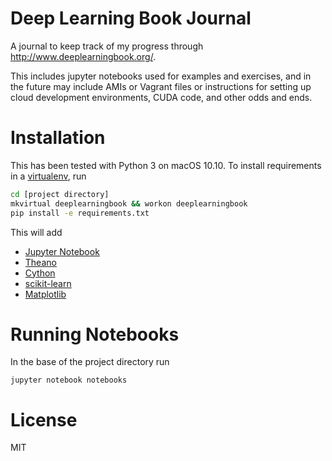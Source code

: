 # Deep Learning Book Journal
A journal to keep track of my progress through http://www.deeplearningbook.org/.

This includes jupyter notebooks used for examples and exercises, and in the future may include
AMIs or Vagrant files or instructions for setting up cloud development environments, CUDA code,
and other odds and ends.

# Installation
This has been tested with Python 3 on macOS 10.10. To install requirements in a [virtualenv](https://virtualenvwrapper.readthedocs.io/en/latest/), run

```bash
cd [project directory]
mkvirtual deeplearningbook && workon deeplearningbook
pip install -e requirements.txt
```

This will add
* [Jupyter Notebook](http://jupyter.org/)
* [Theano](http://deeplearning.net/software/theano/)
* [Cython](http://cython.org/)
* [scikit-learn](scikit-learn.org)
* [Matplotlib](http://matplotlib.org/)

# Running Notebooks
In the base of the project directory run

`jupyter notebook notebooks`

# License
MIT
